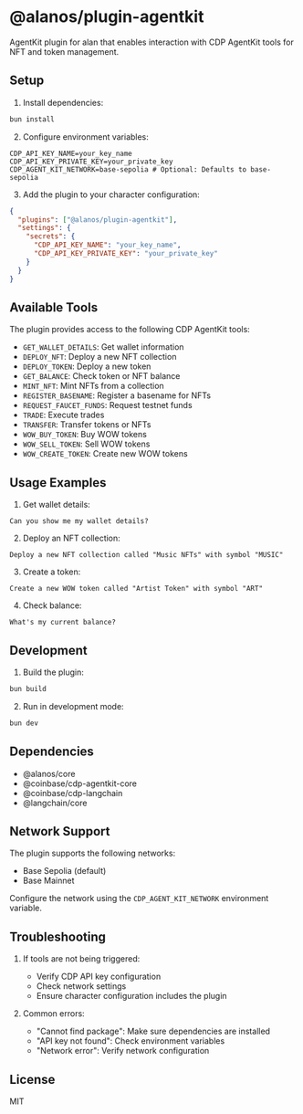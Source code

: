 # @alanos/plugin-agentkit

AgentKit plugin for alan that enables interaction with CDP AgentKit tools for NFT and token management.

## Setup

1. Install dependencies:

```bash
bun install
```

2. Configure environment variables:

```env
CDP_API_KEY_NAME=your_key_name
CDP_API_KEY_PRIVATE_KEY=your_private_key
CDP_AGENT_KIT_NETWORK=base-sepolia # Optional: Defaults to base-sepolia
```

3. Add the plugin to your character configuration:

```json
{
  "plugins": ["@alanos/plugin-agentkit"],
  "settings": {
    "secrets": {
      "CDP_API_KEY_NAME": "your_key_name",
      "CDP_API_KEY_PRIVATE_KEY": "your_private_key"
    }
  }
}
```

## Available Tools

The plugin provides access to the following CDP AgentKit tools:

- `GET_WALLET_DETAILS`: Get wallet information
- `DEPLOY_NFT`: Deploy a new NFT collection
- `DEPLOY_TOKEN`: Deploy a new token
- `GET_BALANCE`: Check token or NFT balance
- `MINT_NFT`: Mint NFTs from a collection
- `REGISTER_BASENAME`: Register a basename for NFTs
- `REQUEST_FAUCET_FUNDS`: Request testnet funds
- `TRADE`: Execute trades
- `TRANSFER`: Transfer tokens or NFTs
- `WOW_BUY_TOKEN`: Buy WOW tokens
- `WOW_SELL_TOKEN`: Sell WOW tokens
- `WOW_CREATE_TOKEN`: Create new WOW tokens

## Usage Examples

1. Get wallet details:

```
Can you show me my wallet details?
```

2. Deploy an NFT collection:

```
Deploy a new NFT collection called "Music NFTs" with symbol "MUSIC"
```

3. Create a token:

```
Create a new WOW token called "Artist Token" with symbol "ART"
```

4. Check balance:

```
What's my current balance?
```

## Development

1. Build the plugin:

```bash
bun build
```

2. Run in development mode:

```bash
bun dev
```

## Dependencies

- @alanos/core
- @coinbase/cdp-agentkit-core
- @coinbase/cdp-langchain
- @langchain/core

## Network Support

The plugin supports the following networks:

- Base Sepolia (default)
- Base Mainnet

Configure the network using the `CDP_AGENT_KIT_NETWORK` environment variable.

## Troubleshooting

1. If tools are not being triggered:

   - Verify CDP API key configuration
   - Check network settings
   - Ensure character configuration includes the plugin

2. Common errors:
   - "Cannot find package": Make sure dependencies are installed
   - "API key not found": Check environment variables
   - "Network error": Verify network configuration

## License

MIT
